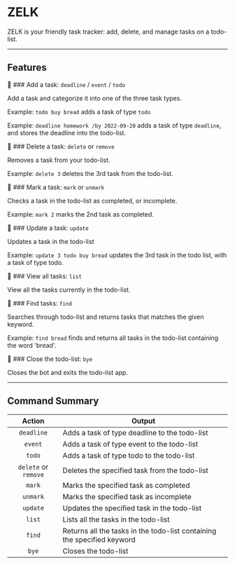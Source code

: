 # ZELK
ZELK is your friendly task tracker: add, delete, and manage tasks on a todo-list.

---
## Features

:memo: ### Add a task: `deadline` / `event` / `todo`

Add a task and categorize it into one of the three task types.

Example: `todo buy bread` adds a task of type `todo`

Example: `deadline homework /by 2022-09-20` adds a task of type `deadline`, and stores the deadline into the todo-list.

:memo: ### Delete a task: `delete` or `remove`

Removes a task from your todo-list.

Example: `delete 3` deletes the 3rd task from the todo-list.

:memo: ### Mark a task: `mark` or `unmark`

Checks a task in the todo-list as completed, or incomplete.

Example: `mark 2` marks the 2nd task as completed.

:memo: ### Update a task: `update`

Updates a task in the todo-list

Example: `update 3 todo buy bread` updates the 3rd task in the todo list, with a task of type todo.

:memo: ### View all tasks: `list`

View all the tasks currently in the todo-list.

:memo: ### Find tasks: `find`

Searches through todo-list and returns tasks that matches the given keyword.

Example: `find bread` finds and returns all tasks in the todo-list containing the word 'bread'.

:memo: ### Close the todo-list: `bye`

Closes the bot and exits the todo-list app.

---
## Command Summary

|        Action        | Output                                                                  |
|:--------------------:|-------------------------------------------------------------------------|
|      `deadline`      | Adds a task of type deadline to the todo-list                           |
|       `event`        | Adds a task of type event to the todo-list                              |
|        `todo`        | Adds a task of type todo to the todo-list                               |
| `delete` or `remove` | Deletes the specified task from the todo-list                           |
|        `mark`        | Marks the specified task as completed                                   |
|       `unmark`       | Marks the specified task as incomplete                                  |
|       `update`       | Updates the specified task in the todo-list                             |
|        `list`        | Lists all the tasks in the todo-list                                    |
|        `find`        | Returns all the tasks in the todo-list containing the specified keyword |
|        `bye`         | Closes the todo-list                                                    |




